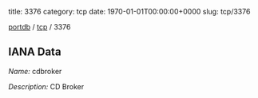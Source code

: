 title: 3376
category: tcp
date: 1970-01-01T00:00:00+0000
slug: tcp/3376

[portdb](/) / [tcp](/category/tcp.html) / 3376


## IANA Data

_Name:_ cdbroker

_Description:_ CD Broker

